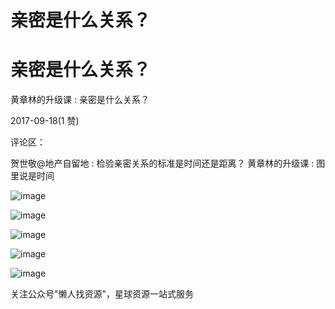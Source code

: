 # 亲密是什么关系？

# 亲密是什么关系？

黄章林的升级课 : 亲密是什么关系？

2017-09-18(1 赞)

评论区：

贺世敬@地产自留地 : 检验亲密关系的标准是时间还是距离？ 黄章林的升级课 : 图里说是时间

![image](img/Image_346.png)

![image](img/Image_347.png)

![image](img/Image_348.png)

![image](img/Image_349.png)

![image](img/Image_350.png)

关注公众号"懒人找资源"，星球资源一站式服务